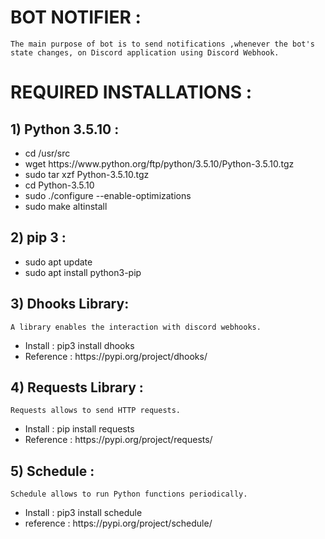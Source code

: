 # BOT NOTIFIER :
    The main purpose of bot is to send notifications ,whenever the bot's state changes, on Discord application using Discord Webhook.
# REQUIRED INSTALLATIONS :
## 1) Python 3.5.10  :
    
<ul>
<li>cd /usr/src</li>
<li>wget https://www.python.org/ftp/python/3.5.10/Python-3.5.10.tgz</li>
<li>sudo tar xzf Python-3.5.10.tgz</li>
<li>cd Python-3.5.10</li>
<li>sudo ./configure --enable-optimizations</li>
<li>sudo make altinstall</li>
</ul>

## 2) pip 3  :
<ul>
<li>sudo apt update</li>
<li>sudo apt install python3-pip</li>
</ul>

## 3) Dhooks Library:

    A library enables the interaction with discord webhooks. 

<ul>
<li>Install : pip3 install dhooks</li>
<li>Reference : https://pypi.org/project/dhooks/</li>
</ul>

## 4) Requests Library : 
    Requests allows to send HTTP requests.

<ul>
<li>Install : pip install requests</li>
<li>Reference : https://pypi.org/project/requests/</li>
</ul>
    
## 5) Schedule  : 
    Schedule allows to run Python functions periodically. 
<ul>
<li>Install : pip3 install schedule</li>
<li>reference : https://pypi.org/project/schedule/</li>
</ul>

